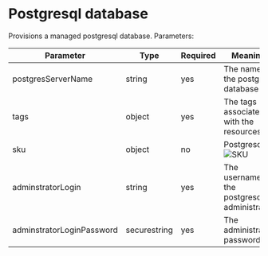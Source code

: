 # Postgresql database

Provisions a managed postgresql database. Parameters:

| Parameter                 | Type         | Required | Meaning                                      |
|---------------------------|--------------|----------|----------------------------------------------|
| postgresServerName        | string       | yes      | The name of the postgres database            |
| tags                      | object       | yes      | The tags associated with the resources       |
| sku                       | object       | no       | Postgresql ![SKU](SKU)                       |
| adminstratorLogin         | string       | yes      | The username of the postgresql administrator |
| adminstratorLoginPassword | securestring | yes      | The administrator password                   |

[sku]: https://docs.microsoft.com/en-us/azure/templates/microsoft.dbforpostgresql/2017-12-01/servers#sku-object "SKU"
